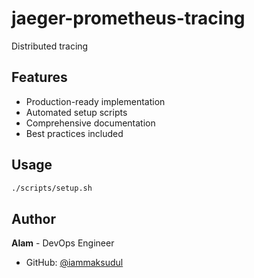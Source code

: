 # jaeger-prometheus-tracing

Distributed tracing

## Features
- Production-ready implementation
- Automated setup scripts
- Comprehensive documentation
- Best practices included

## Usage
```bash
./scripts/setup.sh
```

## Author
**Alam** - DevOps Engineer
- GitHub: [@iammaksudul](https://github.com/iammaksudul)
